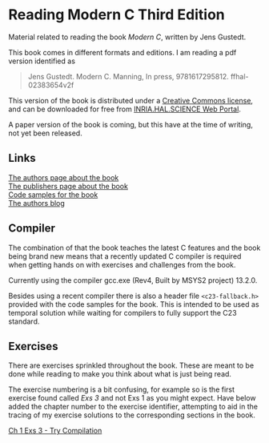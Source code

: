 # Reading Modern C Third Edition

Material related to reading the book *Modern C*, written by Jens Gustedt.

This book comes in different formats and editions. I am reading a pdf version identified as

> Jens Gustedt. Modern C. Manning, In press, 9781617295812. ffhal-02383654v2f

This version of the book is distributed under a [Creative Commons license](https://creativecommons.org/licenses/by-nc-nd/4.0/), and can be downloaded for free from [INRIA.HAL.SCIENCE Web Portal](https://inria.hal.science/hal-02383654).

A paper version of the book is coming, but this have at the time of writing, not yet been released.

## Links

[The authors page about the book](https://gustedt.gitlabpages.inria.fr/modern-c/)  
[The publishers page about the book](https://www.manning.com/books/modern-c-third-edition)  
[Code samples for the book](https://inria.hal.science/hal-03345464/document)  
[The authors blog](https://gustedt.wordpress.com/)  

## Compiler

The combination of that the book teaches the latest C features and the book being brand new means that a recently updated C compiler is required when getting hands on with exercises and challenges from the book.

Currently using the compiler gcc.exe (Rev4, Built by MSYS2 project) 13.2.0.

Besides using a recent compiler there is also a header file `<c23-fallback.h>` provided with the code samples for the book. This is intended to be used as temporal solution while waiting for compilers to fully support the C23 standard.

## Exercises

There are exercises sprinkled throughout the book. These are meant to be done while reading to make you think about what is just being read.

The exercise numbering is a bit confusing, for example so is the first exercise found called *Exs 3* and not Exs 1 as you might expect. Have below added the chapter number to the exercise identifier, attempting to aid in the tracing of my exercise solutions to the corresponding sections in the book.

[Ch 1 Exs 3 - Try Compilation](exercises/ch-01-exs-03/ch-01-exs-03.md)  
